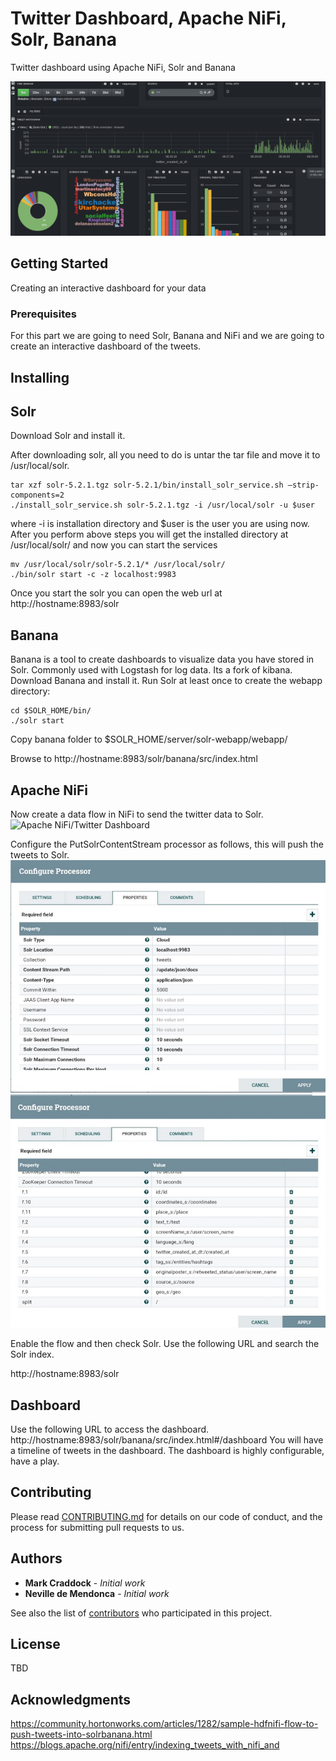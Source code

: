 # Twitter Dashboard, Apache NiFi, Solr, Banana

Twitter dashboard using Apache NiFi, Solr and Banana

![Apache NiFi/Twitter Dashboard](https://github.com/UNGlobalPlatform/twitter-dash/blob/master/docs/twitter-dashboard.png?raw=true)

## Getting Started

Creating an interactive dashboard for your data

### Prerequisites

For this part we are going to need Solr, Banana and NiFi and we are going to create an interactive dashboard of the tweets.

## Installing

## Solr

Download Solr and install it.

After downloading solr, all you need to do is untar the tar file and move it to /usr/local/solr.

```
tar xzf solr-5.2.1.tgz solr-5.2.1/bin/install_solr_service.sh –strip-components=2
./install_solr_service.sh solr-5.2.1.tgz -i /usr/local/solr -u $user
```

where -i is installation directory and $user is the user you are using now.
After you perform above steps you will get the installed directory at /usr/local/solr/ and now you can start the services

```
mv /usr/local/solr/solr-5.2.1/* /usr/local/solr/
./bin/solr start -c -z localhost:9983
```
Once you start the solr you can open the web url at http://hostname:8983/solr

## Banana

Banana is a tool to create dashboards to visualize data you have stored in Solr. Commonly used with Logstash for log data. Its a fork of kibana.
Download Banana and install it.
Run Solr at least once to create the webapp directory:
```
cd $SOLR_HOME/bin/
./solr start
```
Copy banana folder to $SOLR_HOME/server/solr-webapp/webapp/

Browse to http://hostname:8983/solr/banana/src/index.html

## Apache NiFi

Now create a data flow in NiFi to send the twitter data to Solr.
![Apache NiFi/Twitter Dashboard](https://github.com/UNGlobalPlatform/twitter-dash/blob/master/docs/nififlow.png?raw=true)

Configure the PutSolrContentStream processor as follows, this will push the tweets to Solr.
![Apache NiFi/Twitter Dashboard](https://github.com/UNGlobalPlatform/twitter-dash/blob/master/docs/solrconfig2.jpeg?raw=true)
![Apache NiFi/Twitter Dashboard](https://github.com/UNGlobalPlatform/twitter-dash/blob/master/docs/solrconfig1.jpeg?raw=true)

Enable the flow and then check Solr.
Use the following URL and search the Solr index.

http://hostname:8983/solr

## Dashboard
Use the following URL to access the dashboard.
http://hostname:8983/solr/banana/src/index.html#/dashboard
You will have a timeline of tweets in the dashboard. The dashboard is highly configurable, have a play.

## Contributing

Please read [CONTRIBUTING.md](https://gist.github.com/PurpleBooth/b24679402957c63ec426) for details on our code of conduct, and the process for submitting pull requests to us.

## Authors

* **Mark Craddock** - *Initial work*
* **Neville de Mendonca** - *Initial work*

See also the list of [contributors](https://github.com/your/project/contributors) who participated in this project.

## License

TBD

## Acknowledgments

https://community.hortonworks.com/articles/1282/sample-hdfnifi-flow-to-push-tweets-into-solrbanana.html
https://blogs.apache.org/nifi/entry/indexing_tweets_with_nifi_and

